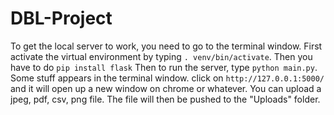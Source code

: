 # DBL-Project
 
To get the local server to work, you need to go to the terminal window. 
First activate the virtual environment by typing ```. venv/bin/activate```. 
Then you have to do ```pip install flask```
Then to run the server, type ```python main.py```. Some stuff appears in the terminal window. click on ```http://127.0.0.1:5000/``` and it will open up a new window on chrome or whatever. You can upload a jpeg, pdf, csv, png file. The file will then be pushed to the "Uploads" folder. 
